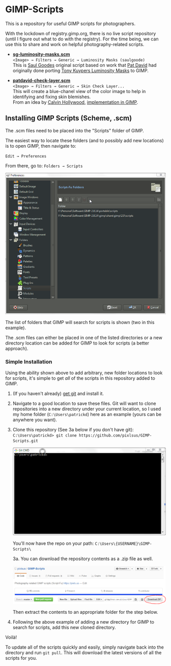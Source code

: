 # GIMP-Scripts

This is a repository for useful GIMP scripts for photographers.

With the lockdown of registry.gimp.org, there is no live script repository (until I figure out what to do with the registry). For the time being, we can use this to share and work on helpful photography-related scripts.

* [**sg-luminosity-masks.scm**][sg-luminosity-masks]  
    `<Image> → Filters → Generic → Luminosity Masks (saulgoode)`  
    This is [Saul Goodes][goode] original script based on work that [Pat David][david-lum] had originally done porting [Tony Kuypers Luminosity Masks][kuyper-lum] to GIMP.

* [**patdavid-check-layer.scm**][patdavid-check-layer]  
    `<Image> → Filters → Generic → Skin Check Layer...`  
    This will create a blue-chanel view of the color image to help in identifying and fixing skin blemishes.  
    From an idea by [Calvin Hollywood][], [implementation in GIMP][david-skincheck]. 

[sg-luminosity-masks]: /sg-luminosity-masks.scm
[goode]: http://chiselapp.com/user/saulgoode/repository/script-fu/index
[david-lum]: http://blog.patdavid.net/2013/11/getting-around-in-gimp-luminosity-masks.html
[kuyper-lum]: http://goodlight.us/writing/luminositymasks/luminositymasks-1.html

[patdavid-check-layer]: /patdavid-check-layer.scm
[Calvin Hollywood]: https://www.youtube.com/watch?v=OSP-XTIfnGU
[david-skincheck]: http://blog.patdavid.net/2013/04/getting-around-in-gimp-blue-channel.html 


## Installing GIMP Scripts (Scheme, .scm)

The .scm files need to be placed into the "Scripts" folder of GIMP.

The easiest way to locate these folders (and to possibly add new locations) is to open GIMP, then navigate to:  

`Edit → Preferences`

From there, go to: `Folders → Scripts`

![GIMP Preferences Scripts Folder](gimp-prefs-scripts-folder.png)

The list of folders that GIMP will search for scripts is shown (two in this example).

The .scm files can either be placed in one of the listed directories or a new directory location can be added for GIMP to look for scripts (a better approach).


### Simple Installation

Using the ability shown above to add arbitrary, new folder locations to look for scripts, it's simple to get _all_ of the scripts in this repository added to GIMP.

1. (If you haven't already) [get git][] and install it.

2. Navigate to a good location to save these files.
    Git will want to clone repositories into a new directory under your current location, so I used my home folder (`C:\Users\patrickd`) here as an example (yours can be anywhere you want).

3. Clone this repository (See 3a below if you don't have git):  
    `C:\Users\patrickd> git clone https://github.com/pixlsus/GIMP-Scripts.git`

    ![git clone pixlsus GIMP-Scripts repository](github-clone.gif)  

    You'll now have the repo on your path: `C:\Users\{USERNAME}\GIMP-Scripts\ `

    3a.  You can download the repository contents as a .zip file as well.

    ![download as zip](Download-zip.png)

    Then extract the contents to an appropriate folder for the step below.

4. Following the above example of adding a new directory for GIMP to search for scripts, add this new cloned directory.

Voilà!

To update all of the scripts quickly and easily, simply navigate back into the directory and run `git pull`.  This will download the latest versions of all the scripts for you.

[get GIT]: https://git-scm.com/downloads
